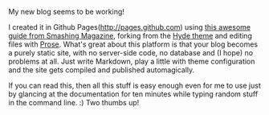 My new blog seems to be working!

I created it in Github Pages(http://pages.github.com) using [this awesome guide from Smashing Magazine](http://www.smashingmagazine.com/2014/08/01/build-blog-jekyll-github-pages/), forking from the [Hyde theme](https://github.com/poole/hyde) and editing files with [Prose](http://prose.io). What's great about this platform is that your blog becomes a purely static site, with no server-side code, no database and (I hope) no problems at all. Just write Markdown, play a little with theme configuration and the site gets compiled and published automagically.

If you can read this, then all this stuff is easy enough even for me to use just by glancing at the documentation for ten minutes while typing random stuff in the command line. :) Two thumbs up!
